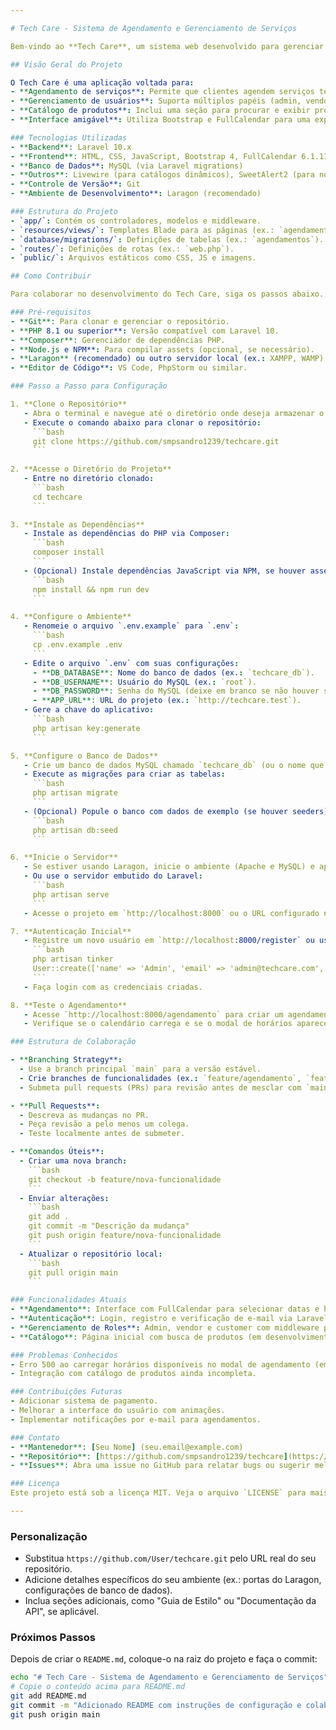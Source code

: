 ```yaml
---

# Tech Care - Sistema de Agendamento e Gerenciamento de Serviços

Bem-vindo ao **Tech Care**, um sistema web desenvolvido para gerenciar agendamentos de serviços técnicos, como instalação de sistemas operacionais, manutenção de hardware e configuração de redes. Este projeto utiliza o framework Laravel, FullCalendar para a interface de agendamento, e oferece um ambiente colaborativo para desenvolvedores trabalharem juntos.

## Visão Geral do Projeto

O Tech Care é uma aplicação voltada para:
- **Agendamento de serviços**: Permite que clientes agendem serviços técnicos com base em horários disponíveis.
- **Gerenciamento de usuários**: Suporta múltiplos papéis (admin, vendor, customer) com autenticação e autorização.
- **Catálogo de produtos**: Inclui uma seção para procurar e exibir produtos (futuro desenvolvimento).
- **Interface amigável**: Utiliza Bootstrap e FullCalendar para uma experiência visual atraente e funcional.

### Tecnologias Utilizadas
- **Backend**: Laravel 10.x
- **Frontend**: HTML, CSS, JavaScript, Bootstrap 4, FullCalendar 6.1.11
- **Banco de Dados**: MySQL (via Laravel migrations)
- **Outros**: Livewire (para catálogos dinâmicos), SweetAlert2 (para notificações)
- **Controle de Versão**: Git
- **Ambiente de Desenvolvimento**: Laragon (recomendado)

### Estrutura do Projeto
- `app/`: Contém os controladores, modelos e middleware.
- `resources/views/`: Templates Blade para as páginas (ex.: `agendamento/create.blade.php`, `agendamento/index.blade.php`).
- `database/migrations/`: Definições de tabelas (ex.: `agendamentos`).
- `routes/`: Definições de rotas (ex.: `web.php`).
- `public/`: Arquivos estáticos como CSS, JS e imagens.

## Como Contribuir

Para colaborar no desenvolvimento do Tech Care, siga os passos abaixo. Certifique-se de ter permissões de acesso ao repositório no GitHub.

### Pré-requisitos
- **Git**: Para clonar e gerenciar o repositório.
- **PHP 8.1 ou superior**: Versão compatível com Laravel 10.
- **Composer**: Gerenciador de dependências PHP.
- **Node.js e NPM**: Para compilar assets (opcional, se necessário).
- **Laragon** (recomendado) ou outro servidor local (ex.: XAMPP, WAMP) com MySQL.
- **Editor de Código**: VS Code, PhpStorm ou similar.

### Passo a Passo para Configuração

1. **Clone o Repositório**
   - Abra o terminal e navegue até o diretório onde deseja armazenar o projeto.
   - Execute o comando abaixo para clonar o repositório:
     ```bash
     git clone https://github.com/smpsandro1239/techcare.git
     ```
     
2. **Acesse o Diretório do Projeto**
   - Entre no diretório clonado:
     ```bash
     cd techcare
     ```

3. **Instale as Dependências**
   - Instale as dependências do PHP via Composer:
     ```bash
     composer install
     ```
   - (Opcional) Instale dependências JavaScript via NPM, se houver assets personalizados:
     ```bash
     npm install && npm run dev
     ```

4. **Configure o Ambiente**
   - Renomeie o arquivo `.env.example` para `.env`:
     ```bash
     cp .env.example .env
     ```
   - Edite o arquivo `.env` com suas configurações:
     - **DB_DATABASE**: Nome do banco de dados (ex.: `techcare_db`).
     - **DB_USERNAME**: Usuário do MySQL (ex.: `root`).
     - **DB_PASSWORD**: Senha do MySQL (deixe em branco se não houver senha no Laragon).
     - **APP_URL**: URL do projeto (ex.: `http://techcare.test`).
   - Gere a chave do aplicativo:
     ```bash
     php artisan key:generate
     ```

5. **Configure o Banco de Dados**
   - Crie um banco de dados MySQL chamado `techcare_db` (ou o nome que você definiu no `.env`).
   - Execute as migrações para criar as tabelas:
     ```bash
     php artisan migrate
     ```
   - (Opcional) Popule o banco com dados de exemplo (se houver seeders):
     ```bash
     php artisan db:seed
     ```

6. **Inicie o Servidor**
   - Se estiver usando Laragon, inicie o ambiente (Apache e MySQL) e aponte o virtual host para o diretório `techcare`.
   - Ou use o servidor embutido do Laravel:
     ```bash
     php artisan serve
     ```
   - Acesse o projeto em `http://localhost:8000` ou o URL configurado no `.env`.

7. **Autenticação Inicial**
   - Registre um novo usuário em `http://localhost:8000/register` ou use o comando Artisan para criar um admin:
     ```bash
     php artisan tinker
     User::create(['name' => 'Admin', 'email' => 'admin@techcare.com', 'password' => bcrypt('password'), 'role' => 1])
     ```
   - Faça login com as credenciais criadas.

8. **Teste o Agendamento**
   - Acesse `http://localhost:8000/agendamento` para criar um agendamento.
   - Verifique se o calendário carrega e se o modal de horários aparece corretamente.

### Estrutura de Colaboração

- **Branching Strategy**:
  - Use a branch principal `main` para a versão estável.
  - Crie branches de funcionalidades (ex.: `feature/agendamento`, `feature/catalogo`) para novos desenvolvimentos.
  - Submeta pull requests (PRs) para revisão antes de mesclar com `main`.

- **Pull Requests**:
  - Descreva as mudanças no PR.
  - Peça revisão a pelo menos um colega.
  - Teste localmente antes de submeter.

- **Comandos Úteis**:
  - Criar uma nova branch:
    ```bash
    git checkout -b feature/nova-funcionalidade
    ```
  - Enviar alterações:
    ```bash
    git add .
    git commit -m "Descrição da mudança"
    git push origin feature/nova-funcionalidade
    ```
  - Atualizar o repositório local:
    ```bash
    git pull origin main
    ```

### Funcionalidades Atuais
- **Agendamento**: Interface com FullCalendar para selecionar datas e horários, com suporte a feriados e horários ocupados.
- **Autenticação**: Login, registro e verificação de e-mail via Laravel Breeze.
- **Gerenciamento de Roles**: Admin, vendor e customer com middleware personalizado (`RoleManager`).
- **Catálogo**: Página inicial com busca de produtos (em desenvolvimento).

### Problemas Conhecidos
- Erro 500 ao carregar horários disponíveis no modal de agendamento (em processo de correção).
- Integração com catálogo de produtos ainda incompleta.

### Contribuições Futuras
- Adicionar sistema de pagamento.
- Melhorar a interface do usuário com animações.
- Implementar notificações por e-mail para agendamentos.

### Contato
- **Mantenedor**: [Seu Nome] (seu.email@example.com)
- **Repositório**: [https://github.com/smpsandro1239/techcare](https://github.com/seu-usuario/techcare)
- **Issues**: Abra uma issue no GitHub para relatar bugs ou sugerir melhorias.

### Licença
Este projeto está sob a licença MIT. Veja o arquivo `LICENSE` para mais detalhes.

---
```


### Personalização
- Substitua `https://github.com/User/techcare.git` pelo URL real do seu repositório.
- Adicione detalhes específicos do seu ambiente (ex.: portas do Laragon, configurações de banco de dados).
- Inclua seções adicionais, como "Guia de Estilo" ou "Documentação da API", se aplicável.

### Próximos Passos
Depois de criar o `README.md`, coloque-o na raiz do projeto e faça o commit:
```bash
echo "# Tech Care - Sistema de Agendamento e Gerenciamento de Serviços" > README.md
# Copie o conteúdo acima para README.md
git add README.md
git commit -m "Adicionado README com instruções de configuração e colaboração"
git push origin main
```
